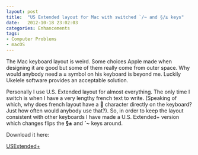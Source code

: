 ```yaml
---
layout: post
title:  "US Extended layout for Mac with switched `/~ and §/± keys"
date:   2012-10-18 23:02:03
categories: Enhancements
tags:
- Computer Problems
- macOS
---
```


The Mac keyboard layout is weird. Some choices Apple made when designing it are
good but some of them really come from outer space. Why would anybody need a ±
symbol on his keyboard is beyond me. Luckily Ukelele software provides an
acceptable solution.

Personally I use U.S. Extended layout for almost everything. The only time I
switch is when I have a very lengthy french text to write. (Speaking of which,
why does french layout have a  character directly on the keyboard? Just how
often would anybody use that?). So, in order to keep the layout consistent with
other keyboards I have made a U.S. Extended+ version which changes flips the
**§±** and **`~** keys around.

Download it here:

[USExtended+][dl-us-extended-plus]

[dl-us-extended-plus]: /files/downloads/USExtended+.zip "USExtended+ keyboard layout"

